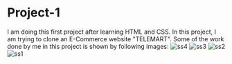# Project-1
I am doing this first project after learning HTML and CSS.
In this project, I am trying to clone an E-Commerce website "TELEMART". 
Some of the work done by me in this project is shown by following images:
![ss4](https://github.com/user-attachments/assets/23e49864-72c1-4542-885a-d54584fefb04)
![ss3](https://github.com/user-attachments/assets/9254dddb-10b0-4208-a132-03be1b49a4c3)
![ss2](https://github.com/user-attachments/assets/947e8283-ba5d-4e9d-a1f9-3ef491524bc6)
![ss1](https://github.com/user-attachments/assets/6eb1dad8-bdce-4a6d-bea4-82c2828f0860)
